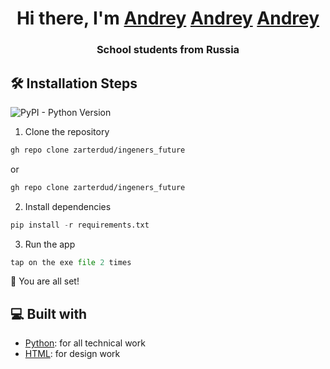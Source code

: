 <h1 align="center">Hi there, I'm <a href="https://vk.com/zarter_dud" target="_blank">Andrey</a>
<a href="https://vk.com/zarter_dud" target="_blank">Andrey</a>
<a href="https://vk.com/zarter_dud" target="_blank">Andrey</a>
</h1>
<h3 align="center">School students from Russia</h3>

## 🛠️ Installation Steps

![PyPI - Python Version](https://img.shields.io/pypi/pyversions/django)




1. Clone the repository

```bash
gh repo clone zarterdud/ingeners_future
```
<p>or</p>

```bash
gh repo clone zarterdud/ingeners_future
```

2. Install dependencies

```python
pip install -r requirements.txt
```

3. Run the app

```python
tap on the exe file 2 times
```

🌟 You are all set!

## 💻 Built with

- [Python](https://www.python.org/): for all technical work
- [HTML](https://www.w3.org/html/): for design work
